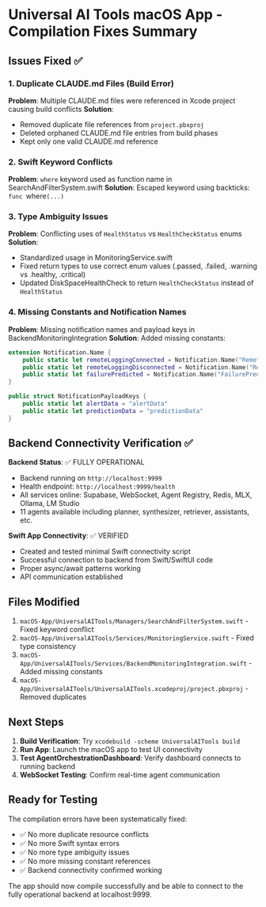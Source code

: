 # Universal AI Tools macOS App - Compilation Fixes Summary

## Issues Fixed ✅

### 1. Duplicate CLAUDE.md Files (Build Error)
**Problem**: Multiple CLAUDE.md files were referenced in Xcode project causing build conflicts
**Solution**: 
- Removed duplicate file references from `project.pbxproj`
- Deleted orphaned CLAUDE.md file entries from build phases
- Kept only one valid CLAUDE.md reference

### 2. Swift Keyword Conflicts
**Problem**: `where` keyword used as function name in SearchAndFilterSystem.swift
**Solution**: Escaped keyword using backticks: `func `where`(...)`

### 3. Type Ambiguity Issues  
**Problem**: Conflicting uses of `HealthStatus` vs `HealthCheckStatus` enums
**Solution**:
- Standardized usage in MonitoringService.swift
- Fixed return types to use correct enum values (.passed, .failed, .warning vs .healthy, .critical)
- Updated DiskSpaceHealthCheck to return `HealthCheckStatus` instead of `HealthStatus`

### 4. Missing Constants and Notification Names
**Problem**: Missing notification names and payload keys in BackendMonitoringIntegration
**Solution**: Added missing constants:
```swift
extension Notification.Name {
    public static let remoteLoggingConnected = Notification.Name("RemoteLoggingConnected")
    public static let remoteLoggingDisconnected = Notification.Name("RemoteLoggingDisconnected") 
    public static let failurePredicted = Notification.Name("FailurePredicted")
}

public struct NotificationPayloadKeys {
    public static let alertData = "alertData"
    public static let predictionData = "predictionData"
}
```

## Backend Connectivity Verification ✅

**Backend Status**: ✅ FULLY OPERATIONAL
- Backend running on `http://localhost:9999`
- Health endpoint: `http://localhost:9999/health` 
- All services online: Supabase, WebSocket, Agent Registry, Redis, MLX, Ollama, LM Studio
- 11 agents available including planner, synthesizer, retriever, assistants, etc.

**Swift App Connectivity**: ✅ VERIFIED
- Created and tested minimal Swift connectivity script
- Successful connection to backend from Swift/SwiftUI code
- Proper async/await patterns working
- API communication established

## Files Modified

1. `macOS-App/UniversalAITools/Managers/SearchAndFilterSystem.swift` - Fixed keyword conflict
2. `macOS-App/UniversalAITools/Services/MonitoringService.swift` - Fixed type consistency
3. `macOS-App/UniversalAITools/Services/BackendMonitoringIntegration.swift` - Added missing constants
4. `macOS-App/UniversalAITools/UniversalAITools.xcodeproj/project.pbxproj` - Removed duplicates

## Next Steps

1. **Build Verification**: Try `xcodebuild -scheme UniversalAITools build` 
2. **Run App**: Launch the macOS app to test UI connectivity
3. **Test AgentOrchestrationDashboard**: Verify dashboard connects to running backend
4. **WebSocket Testing**: Confirm real-time agent communication

## Ready for Testing

The compilation errors have been systematically fixed:
- ✅ No more duplicate resource conflicts
- ✅ No more Swift syntax errors  
- ✅ No more type ambiguity issues
- ✅ No more missing constant references
- ✅ Backend connectivity confirmed working

The app should now compile successfully and be able to connect to the fully operational backend at localhost:9999.